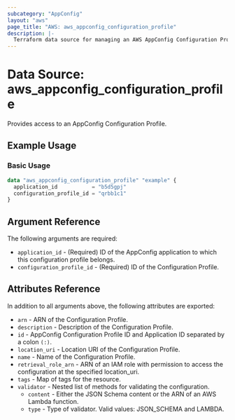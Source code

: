```yaml
---
subcategory: "AppConfig"
layout: "aws"
page_title: "AWS: aws_appconfig_configuration_profile"
description: |-
  Terraform data source for managing an AWS AppConfig Configuration Profile.
---
```


# Data Source: aws_appconfig_configuration_profile

Provides access to an AppConfig Configuration Profile.

## Example Usage

### Basic Usage

```terraform
data "aws_appconfig_configuration_profile" "example" {
  application_id           = "b5d5gpj"
  configuration_profile_id = "qrbb1c1"
}
```

## Argument Reference

The following arguments are required:

* `application_id` - (Required) ID of the AppConfig application to which this configuration profile belongs.
* `configuration_profile_id` - (Required) ID of the Configuration Profile.

## Attributes Reference

In addition to all arguments above, the following attributes are exported:

* `arn` - ARN of the Configuration Profile.
* `description` - Description of the Configuration Profile.
* `id` - AppConfig Configuration Profile ID and Application ID separated by a colon `(:)`.
* `location_uri` - Location URI of the Configuration Profile.
* `name` - Name of the Configuration Profile.
* `retrieval_role_arn` - ARN of an IAM role with permission to access the configuration at the specified location_uri.
* `tags` - Map of tags for the resource.
* `validator` - Nested list of methods for validating the configuration.
    * `content` - Either the JSON Schema content or the ARN of an AWS Lambda function.
    * `type` - Type of validator. Valid values: JSON_SCHEMA and LAMBDA.
